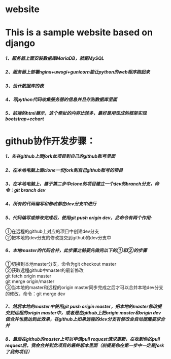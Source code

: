# website

This is a sample website based on django
========================================
##### 1、服务器上面安装数据库MariaDB，就是MySQL
##### 2、服务器上部署nginx+uwsgi+gunicorn能让python的web程序跑起来
##### 3、设计数据库的表
##### 4、写python代码收集服务器的信息并且存到数据库里面
##### 5、前端的html展示，这个牵扯的内容比较多，最好是用现成的框架实现bootstrap+echart

github协作开发步骤：
===================
##### 1、先在github上面fork此项目到自己的github账号里面
##### 2、在本地电脑上面clone一份fork到自己github账号的项目
##### 3、在本地电脑上，基于第二步中clone的项目建立一个dev的branch分支，命令：git branch dev
##### 4、所有的代码编写和修改都在dev分支中进行
##### 5、代码编写或修改完成后，使用git push origin dev，此命令有两个作用:
①在远程的github上对应的项目中创建dev分支<br>
②把本地的dev分支的修改提交到github的dev分支中<br>

##### 6、本地master的代码合并，此步骤之前要先做完以下的①和②的步骤
①切换到本地master分支，命令为git checkout master<br>
②获取远程github中master的最新修改<br>
git fetch origin master<br>
git merge origin/master<br>
③当本地的master和远程的origin master同步完成之后才可以合并本地dev分支的修改，命令：git merge dev

##### 7、然后本地的master中使用git push origin master，把本地的master修改提交到远程的origin master中，或者是在github上把origin master和origin dev做合并也能达到此效果，在github上如果远程的dev分支有修改会自动提醒要求合并

##### 8、最后在github的master上可以申请pull request请求更新，在收到你的pull request后，我会合并到此项目的最终版本里面（前提是你在第一步中一定是fork了我的项目）
